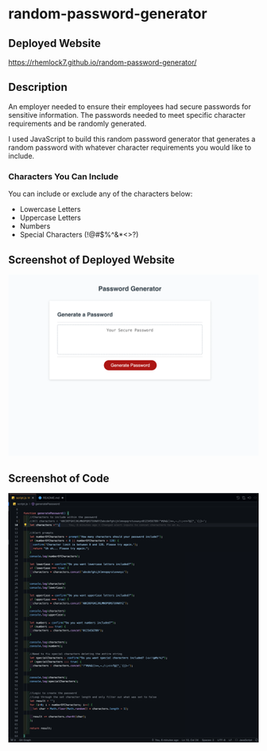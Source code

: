 # random-password-generator

## Deployed Website
https://rhemlock7.github.io/random-password-generator/

## Description
An employer needed to ensure their employees had secure passwords for sensitive information. The passwords needed to meet specific character requirements and be randomly generated.

I used JavaScript to build this random password generator that generates a random password with whatever character requirements you would like to include.

### Characters You Can Include
You can include or exclude any of the characters below:
- Lowercase Letters
- Uppercase Letters
- Numbers
- Special Characters (!@#$%^&*<>?)

## Screenshot of Deployed Website
![Screenshot of Deployed Website](<./assets/images/Screen Shot 2023-11-22 at 10.32.35 AM.png>)

## Screenshot of Code
![Screenshot of Code](<./assets/images/Screen Shot 2023-11-22 at 10.02.55 AM.png>)
